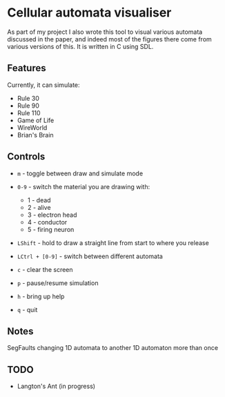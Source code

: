 # Cellular automata visualiser
As part of my project I also wrote this tool to visual various automata
discussed in the paper, and indeed most of the figures there come from various
versions of this. It is written in C using SDL.

## Features
Currently, it can simulate:
* Rule 30
* Rule 90
* Rule 110
* Game of Life
* WireWorld
* Brian's Brain

## Controls
* `m` - toggle between draw and simulate mode
* `0-9` - switch the material you are drawing with:
  * 1 - dead
  * 2 - alive
  * 3 - electron head
  * 4 - conductor
  * 5 - firing neuron
* `LShift` - hold to draw a straight line from start to where you release

* `LCtrl + [0-9]` - switch between different automata

* `c` - clear the screen
* `p` - pause/resume simulation
* `h` - bring up help
* `q` - quit

## Notes
SegFaults changing 1D automata to another 1D automaton more than once

## TODO
* Langton's Ant (in progress)
